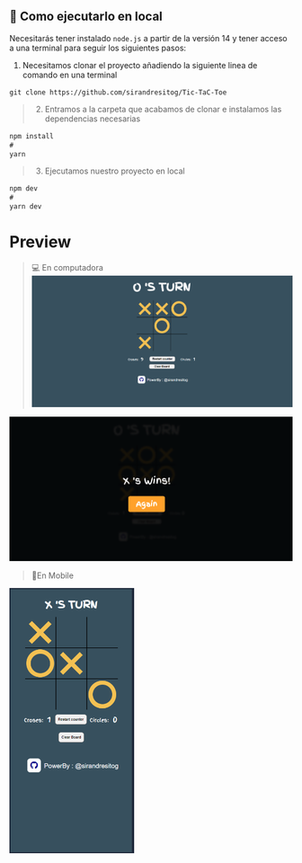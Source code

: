 ## 🚀 Como ejecutarlo en local

Necesitarás tener instalado `node.js` a partir de la versión 14 y tener acceso a una terminal para seguir los siguientes pasos:

>

1. Necesitamos clonar el proyecto añadiendo la siguiente linea de comando en una terminal

```
git clone https://github.com/sirandresitog/Tic-TaC-Toe
```

> 2. Entramos a la carpeta que acabamos de clonar e instalamos las dependencias necesarias

```
npm install
#
yarn
```

> 3. Ejecutamos nuestro proyecto en local

```
npm dev
#
yarn dev
```

# Preview

> 💻 En computadora
> <img width ="1200px" src="https://raw.githubusercontent.com/sirandresitog/Tic-TaC-Toe/main/public/img/desktop_TTT.png" alt="Tic tac Toe desktop">

<img width="900px" src="https://raw.githubusercontent.com/sirandresitog/Tic-TaC-Toe/main/public/img/desk.png" alt="Toctac toe desktop 2">

> 📱En Mobile

<img src="https://raw.githubusercontent.com/sirandresitog/Tic-TaC-Toe/main/public/img/mobile_TTT.png" alt="">
